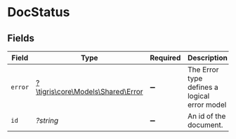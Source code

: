 # DocStatus


## Fields

| Field                                                             | Type                                                              | Required                                                          | Description                                                       |
| ----------------------------------------------------------------- | ----------------------------------------------------------------- | ----------------------------------------------------------------- | ----------------------------------------------------------------- |
| `error`                                                           | [?\tigris\core\Models\Shared\Error](../../models/shared/Error.md) | :heavy_minus_sign:                                                | The Error type defines a logical error model                      |
| `id`                                                              | *?string*                                                         | :heavy_minus_sign:                                                | An id of the document.                                            |